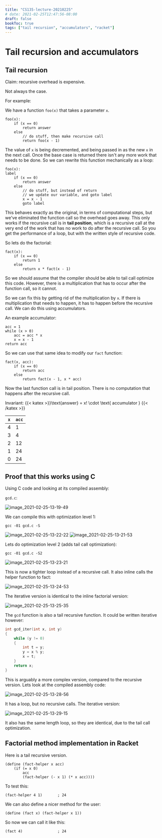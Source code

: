 ```yaml
---
title: "CS135-lecture-20210225"
# date: 2021-02-25T12:47:56-08:00
draft: false
bookToc: true
tags: ["tail recursion", "accumulators", "racket"]
---
```


# Tail recursion and accumulators

## Tail recursion

Claim: recursive overhead is expensive.

Not always the case.

For example:

We have a function `foo(x)` that takes a parameter `x`.

```
foo(x):
    if (x == 0)
        return answer
    else
        // do stuff, then make recursive call
        return foo(x - 1)
```

The value of `x` is being decremented, and being passed in as the new `x` in the next call.
Once the base case is returned there isn't any more work that needs to be done.
So we can rewrite this function mechanically as a loop:

```
foo(x):
label
    if (x == 0)
        return answer
    else
        // do stuff, but instead of return
        // we update our variable, and goto label
        x = x - 1
        goto label
```

This behaves exactly as the original, in terms of computational steps, but we've eliminated the function call so the overhead goes away.
This only works if the recursive call is in **tail position**, which is a recursive call at the very end of the work that has no work to do after the recursive call.
So you get the performance of a loop, but with the written style of recursive code.

So lets do the factorial:

```
fact(x):
    if (x == 0)
        return 1
    else
        return x * fact(x - 1)
```

So we should assume that the compiler should be able to tail call optimize this code.
However, there is a multiplication that has to occur after the function call, so it cannot.

So we can fix this by getting rid of the multiplication by `x`.
If there is multiplication that needs to happen, it has to happen before the recursive call.
We can do this using accumulators.

An example accumulator:

```
acc = 1
while (x > 0)
    acc = acc * x
    x = x - 1
return acc
```

So we can use that same idea to modify our `fact` function:

```
fact(x, acc):
    if (x == 0)
        return acc
    else
        return fact(x - 1, x * acc)
```

Now the last function call is in tail position.
There is no computation that happens after the recursive call.

Invariant: {{< katex >}}\text{answer} = x! \cdot \text{ accumulator } {{< /katex >}} 

`x` | `acc`
--- | ---
4 | 1
3 | 4
2 | 12
1 | 24
0 | 24

## Proof that this works using C

Using C code and looking at its compiled assembly:

`gcd.c`:

![image_2021-02-25-13-19-49](/notes/image_2021-02-25-13-19-49.png)

We can compile this with optimization level 1:

```
gcc -01 gcd.c -S
```

![image_2021-02-25-13-22-22](/notes/image_2021-02-25-13-22-22.png)
![image_2021-02-25-13-21-53](/notes/image_2021-02-25-13-21-53.png)

Lets do optimization level 2 (adds tail call optimization):

```
gcc -01 gcd.c -S2
```

![image_2021-02-25-13-23-21](/notes/image_2021-02-25-13-23-21.png)

This is now a tighter loop instead of a recursive call.
It also inline calls the helper function to fact:

![image_2021-02-25-13-24-53](/notes/image_2021-02-25-13-24-53.png)

The iterative version is identical to the inline factorial version:

![image_2021-02-25-13-25-35](/notes/image_2021-02-25-13-25-35.png)

The `gcd` function is also a tail recursive function.
It could be written iterative however:

```c
int gcd_iter(int x, int y)
{
    while (y != 0)
    {
        int t = y;
        y = x % y;
        x = t;
    }
    return x;
}
```

This is arguably a more complex version, compared to the recursive version.
Lets look at the compiled assembly code:

![image_2021-02-25-13-28-56](/notes/image_2021-02-25-13-28-56.png)

It has a loop, but no recursive calls.
The iterative version:

![image_2021-02-25-13-29-15](/notes/image_2021-02-25-13-29-15.png)

It also has the same length loop, so they are identical, due to the tail call optimization.

## Factorial method implementation in Racket

Here is a tail recursive version.

```rkt
(define (fact-helper x acc)
    (if (= x 0) 
        acc
        (fact-helper (- x 1) (* x acc))))
```

To test this:

```rkt
(fact-helper 4 1)       ; 24
```

We can also define a nicer method for the user:

```rkt
(define (fact x) (fact-helper x 1))
```

So now we can call it like this:

```rkt
(fact 4)                ; 24
```

